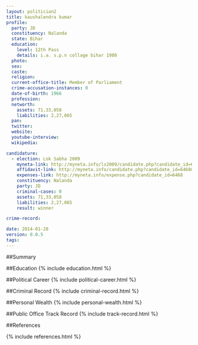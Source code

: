 ```yaml
---
layout: politician2
title: kaushalendra kumar
profile: 
  party: JD
  constituency: Nalanda
  state: Bihar
  education: 
    level: 12th Pass
    details: i.a. s.p.n collage bihar 1980
  photo: 
  sex: 
  caste: 
  religion: 
  current-office-title: Member of Parliament
  crime-accusation-instances: 0
  date-of-birth: 1966
  profession: 
  networth: 
    assets: 71,33,058
    liabilities: 2,27,065
  pan: 
  twitter: 
  website: 
  youtube-interview: 
  wikipedia: 

candidature: 
  - election: Lok Sabha 2009
    myneta-link: http://myneta.info/ls2009/candidate.php?candidate_id=6468
    affidavit-link: http://myneta.info/candidate.php?candidate_id=6468&scan=original
    expenses-link: http://myneta.info/expense.php?candidate_id=6468
    constituency: Nalanda 
    party: JD
    criminal-cases: 0
    assets: 71,33,058
    liabilities: 2,27,065
    result: winner 

crime-record: 

date: 2014-01-28
version: 0.0.5
tags: 
---
```

##Summary


##Education
{% include education.html %}


##Political Career
{% include political-career.html %}


##Criminal Record
{% include criminal-record.html %}


##Personal Wealth
{% include personal-wealth.html %}


##Public Office Track Record
{% include track-record.html %}


##References


{% include references.html %}